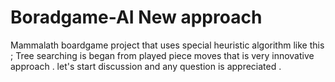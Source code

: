 # Boradgame-AI New approach
Mammalath boardgame project that uses special heuristic algorithm like this ; Tree searching  is began from played piece moves  that is very innovative approach . let's start discussion and any question is appreciated .
